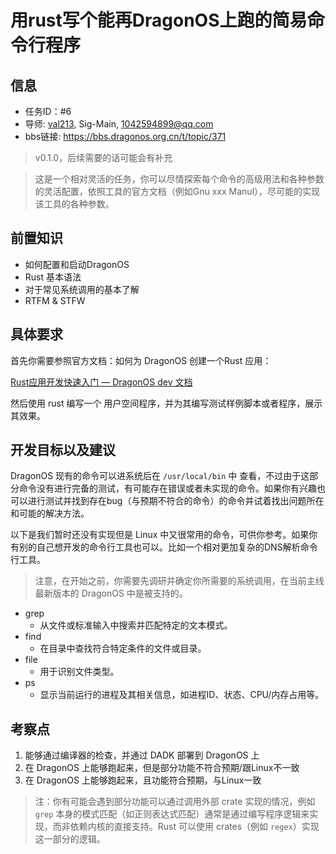 # 用rust写个能再DragonOS上跑的简易命令行程序

## 信息

- 任务ID：#6
- 导师: [val213](https://github.com/val213), Sig-Main, 1042594899@qq.com
- bbs链接: https://bbs.dragonos.org.cn/t/topic/371 

> v0.1.0，后续需要的话可能会有补充

> 这是一个相对灵活的任务，你可以尽情探索每个命令的高级用法和各种参数的灵活配置，依照工具的官方文档（例如Gnu xxx Manul），尽可能的实现该工具的各种参数。

## 前置知识

- 如何配置和启动DragonOS
- Rust 基本语法
- 对于常见系统调用的基本了解
- RTFM & STFW

## 具体要求

首先你需要参照官方文档：如何为 DragonOS 创建一个Rust 应用：

[Rust应用开发快速入门 — DragonOS dev 文档](https://docs.dragonos.org.cn/userland/appdev/rust-quick-start.html)

然后使用 rust 编写一个 用户空间程序，并为其编写测试样例脚本或者程序，展示其效果。

## 开发目标以及建议

DragonOS 现有的命令可以进系统后在 `/usr/local/bin` 中 查看，不过由于这部分命令没有进行完备的测试，有可能存在错误或者未实现的命令。如果你有兴趣也可以进行测试并找到存在bug（与预期不符合的命令）的命令并试着找出问题所在和可能的解决方法。

以下是我们暂时还没有实现但是 Linux 中又很常用的命令，可供你参考。如果你有别的自己想开发的命令行工具也可以。比如一个相对更加复杂的DNS解析命令行工具。

> 注意，在开始之前，你需要先调研并确定你所需要的系统调用，在当前主线最新版本的 DragonOS 中是被支持的。

- grep
  - 从文件或标准输入中搜索并匹配特定的文本模式。
- find
  - 在目录中查找符合特定条件的文件或目录。
- file
  - 用于识别文件类型。
- ps
  - 显示当前运行的进程及其相关信息，如进程ID、状态、CPU/内存占用等。

## 考察点

1. 能够通过编译器的检查，并通过 DADK 部署到 DragonOS 上
2. 在 DragonOS 上能够跑起来，但是部分功能不符合预期/跟Linux不一致
3. 在 DragonOS 上能够跑起来，且功能符合预期，与Linux一致

> 注：你有可能会遇到部分功能可以通过调用外部 crate 实现的情况，例如`grep` 本身的模式匹配（如正则表达式匹配）通常是通过编写程序逻辑来实现，而非依赖内核的直接支持。Rust 可以使用 crates（例如 `regex`）实现这一部分的逻辑。